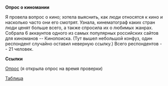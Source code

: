 **Опрос о киномании**

Я провела вопрос о кино; хотела выяснить, как люди относятся к кино и насколько часто они его смотрят. Узнала, кинематограф каких стран люди ценят больше всего, а также спросила их о любимых жанрах. Собрала 6 аккаунтов одного из самых популярных российских сайтов для киноманов -- Кинопоиска. (Тут вышел небольшой конфуз, один респондент случайно оставил неверную ссылку.) Всего респондентов -- 21 человек.

**Ссылки**

[Опрос](https://docs.google.com/forms/d/1FeX1JLntonXIbEEVfOv6wbUvdFcSrRosZm1obsszDjI/edit#responses) (я открыла опрос на время проверки)

[Таблица](https://docs.google.com/spreadsheets/d/1RE2mMwgs8C1jw8Dmn4LEOaYys_qL3ZKdvgweZfea4_A/edit#gid=218301236)
